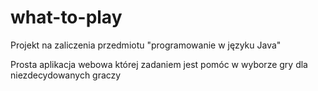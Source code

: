 # what-to-play
Projekt na zaliczenia przedmiotu "programowanie w języku Java"

Prosta aplikacja webowa której zadaniem jest pomóc w wyborze gry dla niezdecydowanych graczy 
